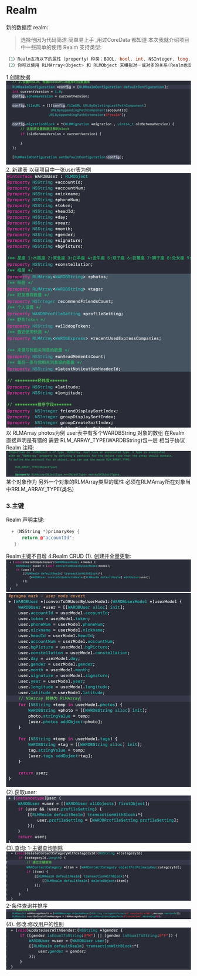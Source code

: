 # Realm
新的数据库 realm:
>选择他因为代码简洁 简单易上手 ,用过CoreData 都知道 本次我就介绍项目中一些简单的使用
Realm 支持类型:
  ``` c++
（1）Realm支持以下的属性（property）种类：BOOL, bool, int, NSInteger, long, float, double, CGFloat, NSString, NSDate 和 NSData。
（2）你可以使用 RLMArray<Object> 和 RLMObject 来模拟对一或对多的关系(Realm也支持RLMObject继承)
 ```
1.创建数据
 ![image](https://github.com/qinkai2060/Realm/blob/master/creat.jpg?raw=true)
2. 新建表
 以我项目中一张user表为例
 ![image](https://github.com/qinkai2060/Realm/blob/master/user.jpg?raw=true)
 以 RLMArray<WARDBString> photos为例 user表中有多个WARDBString 对象的数组 在Realm 直接声明是有错的 需要 RLM_ARRAY_TYPE(WARDBString)包一层
 相当于协议
 Realm 注释:
    ![image](https://github.com/qinkai2060/Realm/blob/master/RLMArray.jpg?raw=true)
  某个对象作为 另外一个对象的RLMArray类型的属性 必须在RLMArray所在对象当中RRLM_ARRAY_TYPE(类名)
### 3.主键
  Realm 声明主键:
   ``` c++
     + (NSString *)primaryKey {
         return @"accountId";
      }
   ```

  Realm主键不自增
4:Realm CRUD
  (1). 创建并全量更新:
       ![image](https://github.com/qinkai2060/Realm/blob/master/全量更新与创建.jpg?raw=true)
       ![image](https://github.com/qinkai2060/Realm/blob/master/exmpl.jpg?raw=true)
  (2).获取user:
       ![image](https://github.com/qinkai2060/Realm/blob/master/get.jpg?raw=true)
  (3).查询:
       1-主键查询删除
          ![image](https://github.com/qinkai2060/Realm/blob/master/查询并删除.jpg?raw=true)  
       2-条件查询并排序
          ![image](https://github.com/qinkai2060/Realm/blob/master/查询并排序.jpg?raw=true)
  (4). 修改:修改用户的性别
          ![image](https://github.com/qinkai2060/Realm/blob/master/修改.jpg?raw=true)
 
      
    
  
